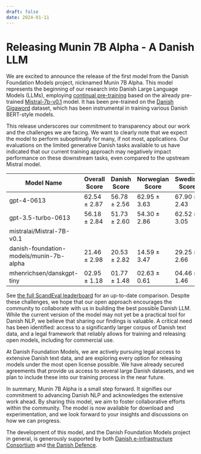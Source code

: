 ```yaml
---
draft: false
date: 2024-01-11
---
```


# Releasing Munin 7B Alpha - A Danish LLM

We are excited to announce the release of the first model from the Danish Foundation
Models project, nicknamed Munin 7B Alpha. This model represents the beginning of our
research into Danish Large Language Models (LLMs), employing [continual pre-training](https://arxiv.org/abs/2308.04014)
based on the already pre-trained [Mistral-7b-v0.1](https://huggingface.co/mistralai/Mistral-7B-v0.1) model. It has been pre-trained on the
[Danish Gigaword](https://gigaword.dk/) dataset, which has been instrumental in training various Danish
BERT-style models.

<!-- more -->

This release underscores our commitment to transparency about our work and the
challenges we are facing. We want to clearly note that we expect the model to perform
suboptimally for many, if not most, applications. Our evaluations on the limited
generative Danish tasks available to us have indicated that our current training
approach may negatively impact performance on these downstream tasks, even compared to
the upstream Mistral model.

| Model Name                              	| Overall Score 	| Danish Score 	| Norwegian Score 	| Swedish Score 	|
|-----------------------------------------	|---------------	|--------------	|-----------------	|---------------	|
| gpt-4-0613                              	| 62.54 ± 2.87  	| 56.78 ± 2.56 	| 62.95 ± 3.63    	| 67.90 ± 2.43  	|
| gpt-3.5-turbo-0613                      	| 56.18 ± 2.84  	| 51.73 ± 2.60 	| 54.30 ± 2.86    	| 62.52 ± 3.05  	|
| mistralai/Mistral-7B-v0.1               	|               	|              	|                 	|               	|
| danish-foundation-models/munin-7b-alpha 	| 21.46 ± 2.98  	| 20.53 ± 2.82 	| 14.59 ± 3.47    	| 29.25 ± 2.66  	|
| mhenrichsen/danskgpt-tiny              	| 02.95 ± 1.18	  	| 01.77 ± 1.48 	| 02.63 ± 0.61	   	| 04.46 ± 1.46	  	|

See [the full ScandEval
leaderboard](https://scandeval.github.io/mainland-scandinavian-nlu-benchmark/) for an up-to-date
comparison. Despite these challenges, we hope that our open approach encourages the
community to collaborate with us in building the best possible Danish LLM. While the
current version of the model may not yet be a practical tool for Danish NLP, we believe
that sharing our findings is valuable. A critical need has been identified: access to a
significantly larger corpus of Danish text data, and a legal framework that reliably
allows for training and releasing open models, including for commercial use.

At Danish Foundation Models, we are actively pursuing legal access to extensive Danish
text data, and are exploring every option for releasing models under the
most open license possible. We have already secured agreements that provide us access
to several large Danish datasets, and we plan to include these into our training
process in the near future.

In summary, Munin 7B Alpha is a small step forward. It signifies our commitment to
advancing Danish NLP and acknowledges the extensive work ahead. By sharing this model,
we aim to foster collaborative efforts within the community. The model is now available
for download and experimentation, and we look forward to your insights and discussions
on how we can progress.

The development of this model, and the Danish Foundation Models project in general, is
generously supported by both [Danish e-infrastructure Consortium](https://www.deic.dk/)
and [the Danish Defence](https://www.forsvaret.dk/).
